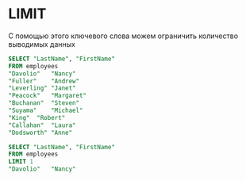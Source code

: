 # LIMIT
С помощью этого ключевого слова можем ограничить количество выводимых данных
```sql
SELECT "LastName", "FirstName"
FROM employees
"Davolio"	"Nancy"
"Fuller"	"Andrew"
"Leverling"	"Janet"
"Peacock"	"Margaret"
"Buchanan"	"Steven"
"Suyama"	"Michael"
"King"	"Robert"
"Callahan"	"Laura"
"Dodsworth"	"Anne"

SELECT "LastName", "FirstName"
FROM employees
LIMIT 1
"Davolio"	"Nancy"
```